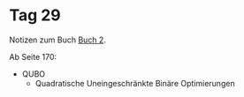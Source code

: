 # Tag 29

Notizen zum Buch [Buch 2](../Buch2.md).

Ab Seite 170:
* QUBO
  - Quadratische Uneingeschränkte Binäre Optimierungen
